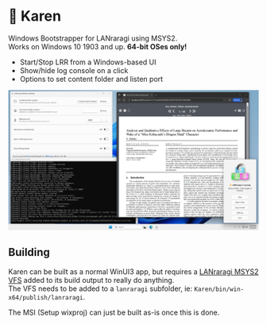 
# 🐝 Karen

Windows Bootstrapper for LANraragi using MSYS2.  
Works on Windows 10 1903 and up. 
**64-bit OSes only!**  

* Start/Stop LRR from a Windows-based UI
* Show/hide log console on a click
* Options to set content folder and listen port

![scr](./screenshot.jpg)

## Building

Karen can be built as a normal WinUI3 app, but requires a [LANraragi MSYS2 VFS](https://github.com/Difegue/LANraragi/blob/dev/tools/build/windows/create-dist.sh) added to its build output to really do anything.  
The VFS needs to be added to a `lanraragi` subfolder, ie: `Karen/bin/win-x64/publish/lanraragi`.

The MSI (Setup wixproj) can just be built as-is once this is done. 
